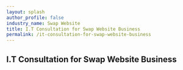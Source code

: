 ```yaml
---
layout: splash 
author_profile: false 
industry_name: Swap Website
title: I.T Consultation for Swap Website Business
permalink: /it-consultation-for-swap-website-business
---
```


## I.T Consultation for Swap Website Business